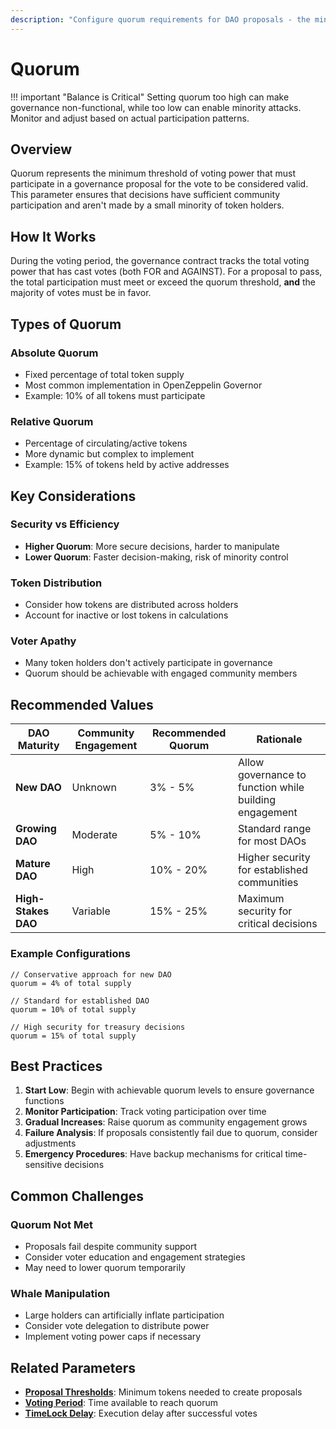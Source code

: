 ```yaml
---
description: "Configure quorum requirements for DAO proposals - the minimum participation needed for valid governance decisions. Learn optimal settings to balance security and functionality."
---
```


# Quorum

!!! important "Balance is Critical"
    Setting quorum too high can make governance non-functional, while too low can enable minority attacks. Monitor and adjust based on actual participation patterns.


## Overview

Quorum represents the minimum threshold of voting power that must participate in a governance proposal for the vote to be considered valid. This parameter ensures that decisions have sufficient community participation and aren't made by a small minority of token holders.

## How It Works

During the voting period, the governance contract tracks the total voting power that has cast votes (both FOR and AGAINST). For a proposal to pass, the total participation must meet or exceed the quorum threshold, **and** the majority of votes must be in favor.

## Types of Quorum

### **Absolute Quorum**
- Fixed percentage of total token supply
- Most common implementation in OpenZeppelin Governor
- Example: 10% of all tokens must participate

### **Relative Quorum** 
- Percentage of circulating/active tokens
- More dynamic but complex to implement
- Example: 15% of tokens held by active addresses

## Key Considerations

### **Security vs Efficiency**
- **Higher Quorum**: More secure decisions, harder to manipulate
- **Lower Quorum**: Faster decision-making, risk of minority control

### **Token Distribution**
- Consider how tokens are distributed across holders
- Account for inactive or lost tokens in calculations

### **Voter Apathy**
- Many token holders don't actively participate in governance
- Quorum should be achievable with engaged community members

## Recommended Values

| DAO Maturity | Community Engagement | Recommended Quorum | Rationale |
|--------------|---------------------|-------------------|-----------|
| **New DAO** | Unknown | 3% - 5% | Allow governance to function while building engagement |
| **Growing DAO** | Moderate | 5% - 10% | Standard range for most DAOs |
| **Mature DAO** | High | 10% - 20% | Higher security for established communities |
| **High-Stakes DAO** | Variable | 15% - 25% | Maximum security for critical decisions |

### **Example Configurations**

```solidity
// Conservative approach for new DAO
quorum = 4% of total supply

// Standard for established DAO
quorum = 10% of total supply

// High security for treasury decisions
quorum = 15% of total supply
```

## Best Practices

1. **Start Low**: Begin with achievable quorum levels to ensure governance functions
2. **Monitor Participation**: Track voting participation over time
3. **Gradual Increases**: Raise quorum as community engagement grows
4. **Failure Analysis**: If proposals consistently fail due to quorum, consider adjustments
5. **Emergency Procedures**: Have backup mechanisms for critical time-sensitive decisions

## Common Challenges

### **Quorum Not Met**
- Proposals fail despite community support
- Consider voter education and engagement strategies
- May need to lower quorum temporarily

### **Whale Manipulation**
- Large holders can artificially inflate participation
- Consider vote delegation to distribute power
- Implement voting power caps if necessary

## Related Parameters

- **[Proposal Thresholds](proposal-thresholds.md)**: Minimum tokens needed to create proposals
- **[Voting Period](voting-period.md)**: Time available to reach quorum
- **[TimeLock Delay](timelock-delay.md)**: Execution delay after successful votes
